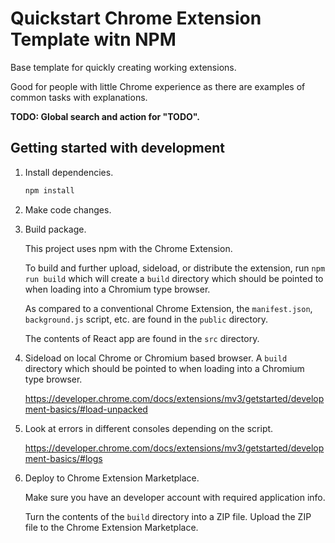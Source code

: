 # Quickstart Chrome Extension Template witn NPM 

Base template for quickly creating working extensions.

Good for people with little Chrome experience as there are examples
of common tasks with explanations.

**TODO: Global search and action for "TODO".**

## Getting started with development

1. Install dependencies.

   ```bash
   npm install
   ```

1. Make code changes.

1. Build package.

   This project uses npm with the Chrome Extension.

   To build and further upload, sideload, or distribute the extension, run
   `npm run build` which will create a `build` directory which should be pointed
   to when loading into a Chromium type browser.

   As compared to a conventional Chrome Extension, the `manifest.json`,
   `background.js` script, etc. are found in the `public` directory.

   The contents of React app are found in the `src` directory.

1. Sideload on local Chrome or Chromium based browser. A `build` directory which
   should be pointed to when loading into a Chromium type browser.

   https://developer.chrome.com/docs/extensions/mv3/getstarted/development-basics/#load-unpacked

1. Look at errors in different consoles depending on the script.

   https://developer.chrome.com/docs/extensions/mv3/getstarted/development-basics/#logs

1. Deploy to Chrome Extension Marketplace.

   Make sure you have an developer account with required application info.

   Turn the contents of the `build` directory into a ZIP file. Upload the ZIP
   file to the Chrome Extension Marketplace.
